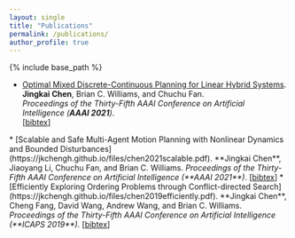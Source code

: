 ```yaml
---
layout: single
title: "Publications"
permalink: /publications/
author_profile: true
---
```


{% include base_path %}


* [Optimal Mixed Discrete-Continuous Planning for  Linear Hybrid Systems](https://jkchengh.github.io/files/chen2021optimal.pdf "Download pdf").   
    **Jingkai Chen**, Brian C. Williams, and Chuchu Fan.  
    <i>Proceedings of the Thirty-Fifth AAAI Conference on Artificial Intelligence (**AAAI 2021**)</i>.   
   [<a href="javascript:void(0)" onclick="(function(target, id) { if ($('#' + id).css('display') == 'block') { $('#' + id).hide('fast'); $(target).text('bibtex') } else { $('#' + id).show('fast'); $(target).text('bibtex▲') } })(this, 'bibtex-chen2021optimal');">bibtex</a>]
<div id="bibtex-chen2021optimal" style="display:none">
<pre>@inproceedings{chen2021optimal,
  author = {Jingkai Chen and Brian C. Williams and Chuchu Fan},
  title ={Optimal Mixed Discrete-Continuous Planning for  Linear Hybrid Systems},
  booktitle = {The 24th ACM International Conference on Hybrid Systems: Computation and Control (HSCC 2021)},
  year = {2021}
}
</pre></div> 
* [Scalable and Safe Multi-Agent Motion Planning with Nonlinear Dynamics and Bounded Disturbances](https://jkchengh.github.io/files/chen2021scalable.pdf).               
    **Jingkai Chen**, Jiaoyang Li, Chuchu Fan, and Brian C. Williams.    
    <i>Proceedings of the Thirty-Fifth AAAI Conference on Artificial Intelligence (**AAAI 2021**)</i>.   
    [<a href="javascript:void(0)" onclick="(function(target, id) { if ($('#' + id).css('display') == 'block') { $('#' + id).hide('fast'); $(target).text('bibtex') } else { $('#' + id).show('fast'); $(target).text('bibtex▲') } })(this, 'bibtex-chen2021scalable');">bibtex</a>]
<div id="bibtex-chen2021scalable" style="display:none">X
<pre>
@inproceedings{chen2021scalable,
  author = {Jingkai Chen and Jiaoyang Li and Chuchu Fan and Brian C. Williams},
  title = {Scalable and Safe Multi-Agent Motion Planning with Nonlinear Dynamics and Bounded Disturbances},
  booktitle = {Proceedings of the Thirty-Fifth AAAI Conference on Artificial Intelligence (AAAI 2021)},
  year = {2021}
} 
</pre></div>
* [Efficiently Exploring Ordering Problems through Conflict-directed Search](https://jkchengh.github.io/files/chen2019efficiently.pdf).               
    **Jingkai Chen**, Cheng Fang, David Wang, Andrew Wang, and Brian C. Williams.    
    <i>Proceedings of the Thirty-Fifth AAAI Conference on Artificial Intelligence (**ICAPS 2019**)</i>.   
    [<a href="javascript:void(0)" onclick="(function(target, id) { if ($('#' + id).css('display') == 'block') { $('#' + id).hide('fast'); $(target).text('bibtex') } else { $('#' + id).show('fast'); $(target).text('bibtex▲') } })(this, 'bibtex-chen2021efficiently');">bibtex</a>]
<div id="bibtex-chen2021efficiently" style="display:none">
<pre>
@inproceedings{chen2019efficiently,
  title={Efficiently Exploring Ordering Problems through Conflict-Directed Search},
  author={Jingkai Chen and Cheng Fang and David Wang and Andrew Wang and Brian C. Williams},
  booktitle={Proceedings of the International Conference on Automated Planning and Scheduling (ICAPS 2019)},
  volume={29},
  number={1},
  pages={97--105},
  year={2019}
}
</pre></div>






